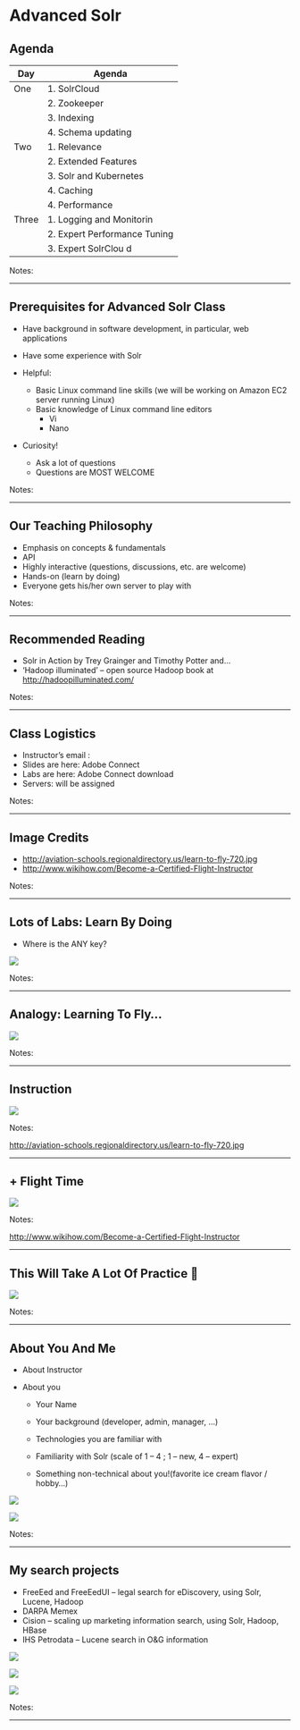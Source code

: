 Advanced Solr
===================

## Agenda


| Day   | Agenda                                                                                                 |
|-------|--------------------------------------------------------------------------------------------------------|
| One   | 1. SolrCloud                                                                                           |
|       | 2. Zookeeper                                                                                           |
|       | 3. Indexing                                                                                            |
|       | 4. Schema updating                                                                                     |
| Two   | 1. Relevance                                                                                           |
|       | 2. Extended Features                                                                                   |
|       | 3. Solr and Kubernetes                                                                                 |
|       | 4. Caching                                                                                             |
|       | 4. Performance                                                                                         |
| Three | 1. Logging and Monitorin                                                                               |
|       | 2. Expert Performance Tuning                                                                          |
|       | 3. Expert SolrClou d

<!-- {"left" : 2.14, "top" : 1.74, "height" : 4.56, "width" : 5.97, "columnwidth" : [1.79, 4.18]} -->


Notes:


---

## Prerequisites for Advanced Solr  Class

  * Have background in software development, in particular, web applications

  * Have some experience with Solr

  * Helpful:

    - Basic Linux command line skills (we will be working on Amazon EC2 server running Linux)
    - Basic knowledge of Linux command line editors
      - Vi
      - Nano

  * Curiosity!

    - Ask a lot of questions 
    - Questions are MOST WELCOME
    

Notes:


---

## Our Teaching Philosophy

  * Emphasis on concepts & fundamentals
  * API
  * Highly interactive (questions, discussions, etc.  are welcome)
  * Hands-on (learn by doing)
  * Everyone gets his/her own server to play with



Notes:


---


## Recommended Reading

  * Solr in Action by Trey Grainger and Timothy Potter
and...
  * ‘Hadoop illuminated’ – open source Hadoop book at http://hadoopilluminated.com/ 


Notes:


---

## Class Logistics

  * Instructor’s email : 
  * Slides are here: Adobe Connect
  * Labs are here: Adobe Connect download
  * Servers: will be assigned

Notes:


---

## Image Credits

  * http://aviation-schools.regionaldirectory.us/learn-to-fly-720.jpg
  * http://www.wikihow.com/Become-a-Certified-Flight-Instructor

Notes:

---


## Lots of Labs: Learn By Doing


 * Where is the ANY key?

![](../../assets/images/about/any-key.png) <!-- {"left" : 1.63, "top" : 2.83, "height" : 4.26, "width" : 5.29} -->


Notes: 



---

## Analogy: Learning To Fly…


![](../../assets/images/about/learn-to-fly.png)  <!-- {"left" : 0.26, "top" : 0.9, "height" : 6.17, "width" : 9.74} -->


Notes: 



---

## Instruction


![](../../assets/images/about/classroom-instruction.png)  <!-- {"left" : 0.26, "top" : 0.9, "height" : 6.17, "width" : 9.74} -->

Notes: 

http://aviation-schools.regionaldirectory.us/learn-to-fly-720.jpg



---

## + Flight Time

![](../../assets/images/about/cockpit.png)  <!-- {"left" : 0.26, "top" : 0.9, "height" : 6.17, "width" : 9.74} -->

Notes: 

http://www.wikihow.com/Become-a-Certified-Flight-Instructor



---

## This Will Take A Lot Of Practice 

![](../../assets/images/about/practice.png)  <!-- {"left" : 0.26, "top" : 0.9, "height" : 6.17, "width" : 9.74} -->


Notes: 



---



## About You And Me


 * About Instructor

 * About you

     - Your Name

     - Your background (developer, admin, manager, …)

     - Technologies you are familiar with

     - Familiarity with Solr (scale of 1 – 4 ;  1 – new,   4 – expert)

     - Something non-technical about you!(favorite ice cream flavor / hobby…)

![](../../assets/images/about/ice-cream.png)  <!-- {"left" : 0.67, "top" : 5.51, "height" : 1.73, "width" : 2.33} -->

![](../../assets/images/about/hiking.png)   <!-- {"left" : 3.60, "top" : 5.51, "height" : 1.73, "width" : 2.33} -->
 

Notes: 



---

## My search projects

* FreeEed and FreeEedUI – legal search for eDiscovery, using Solr, Lucene, Hadoop
* DARPA Memex
* Cision – scaling up marketing information search, using Solr, Hadoop, HBase
* IHS Petrodata – Lucene search in O&G information

![](../../assets/images/solr/3rd-party/popcorn.png) <!-- {"left" : 7.88, "top" : 1.33, "height" : 0.93, "width" : 1} -->

![](../../assets/images/solr/apache-solr.png) <!-- {"left" : 6.93, "top" : 5.62, "height" : 1.38, "width" : 2.51} -->

![](../../assets/images/logos/lusene.png) <!-- {"left" : 0.54, "top" : 5.80, "height" : 1, "width" : 5.47} -->


Notes:


---


